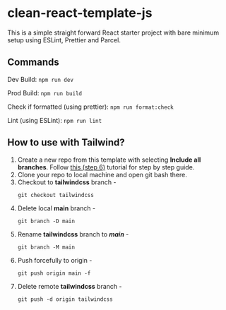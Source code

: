 # clean-react-template-js

This is a simple straight forward React starter project with bare minimum setup using ESLint, Prettier and Parcel. 

## Commands
Dev Build: `npm run dev`

Prod Build: `npm run build`

Check if formatted (using prettier): `npm run format:check` 

Lint (using ESLint): `npm run lint`

## How to use with Tailwind?
1. Create a new repo from this template with selecting **Include all branches**. Follow [this (step 6)](https://docs.github.com/en/repositories/creating-and-managing-repositories/creating-a-repository-from-a-template) tutorial for step by step guide.  
2. Clone your repo to local machine and open git bash there.
3. Checkout to **tailwindcss** branch - 
    ```console
    git checkout tailwindcss
    ```
4. Delete local **main** branch - 
    ```console
    git branch -D main
    ```
5. Rename **tailwindcss** branch to ***main*** - 
    ```console 
    git branch -M main
    ```
6. Push forcefully to origin - 
    ```console 
    git push origin main -f
    ```
7. Delete remote **tailwindcss** branch - 
    ```console
    git push -d origin tailwindcss
    ```